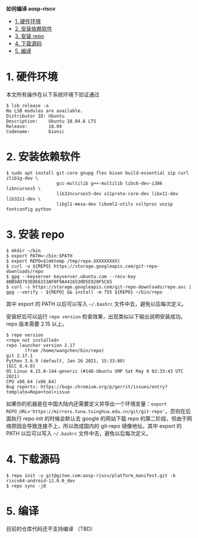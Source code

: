 **如何编译 aosp-riscv**
<!-- TOC -->

- [1. 硬件环境](#1-硬件环境)
- [2. 安装依赖软件](#2-安装依赖软件)
- [3. 安装 repo](#3-安装-repo)
- [4. 下载源码](#4-下载源码)
- [5. 编译](#5-编译)

<!-- /TOC -->

# 1. 硬件环境

本文所有操作在以下系统环境下验证通过

```
$ lsb_release -a
No LSB modules are available.
Distributor ID: Ubuntu
Description:    Ubuntu 18.04.6 LTS
Release:        18.04
Codename:       bionic
```

# 2. 安装依赖软件

```
$ sudo apt install git-core gnupg flex bison build-essential zip curl zlib1g-dev \
                   gcc-multilib g++-multilib libc6-dev-i386 libncurses5 \
                   lib32ncurses5-dev x11proto-core-dev libx11-dev lib32z1-dev \
                   libgl1-mesa-dev libxml2-utils xsltproc unzip fontconfig python
```

# 3. 安装 repo

```
$ mkdir ~/bin
$ export PATH=~/bin:$PATH
$ export REPO=$(mktemp /tmp/repo.XXXXXXXXX)
$ curl -o ${REPO} https://storage.googleapis.com/git-repo-downloads/repo
$ gpg --keyserver keyserver.ubuntu.com --recv-key 8BB9AD793E8E6153AF0F9A4416530D5E920F5C65
$ curl -s https://storage.googleapis.com/git-repo-downloads/repo.asc | gpg --verify - ${REPO} && install -m 755 ${REPO} ~/bin/repo
```

其中 export 的 PATH 以后可以写入 `~/.bashrc` 文件中去，避免以后每次定义。

安装好后可以运行 `repo version` 检查效果，出现类似以下输出说明安装成功。repo 版本需要 2.15 以上。

```
$ repo version
<repo not installed>
repo launcher version 2.17
       (from /home/wangchen/bin/repo)
git 2.17.1
Python 3.6.9 (default, Jan 26 2021, 15:33:00)
[GCC 8.4.0]
OS Linux 4.15.0-144-generic (#148-Ubuntu SMP Sat May 8 02:33:43 UTC 2021)
CPU x86_64 (x86_64)
Bug reports: https://bugs.chromium.org/p/gerrit/issues/entry?template=Repo+tool+issue
```

如果你的机器是在中国大陆内还需要定义并导出一个环境变量：`export REPO_URL='https://mirrors.tuna.tsinghua.edu.cn/git/git-repo'`，否则在后面执行 repo init 的时候会默认去 google 的网站下载 repo 的第二阶段，但由于网络原因会导致连接不上，所以改成国内的 git-repo 镜像地址。其中 export 的 PATH 以后可以写入 `~/.bashrc` 文件中去，避免以后每次定义。

# 4. 下载源码

```
$ repo init -u git@gitee.com:aosp-riscv/platform_manifest.git -b riscv64-android-12.0.0_dev
$ repo sync -j8
```

# 5. 编译

目前的仓库代码还不支持编译 （TBD）
